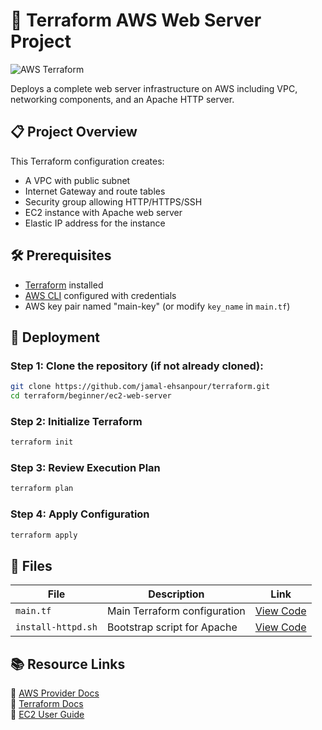 # 🚀 Terraform AWS Web Server Project

![AWS Terraform](https://img.shields.io/badge/AWS-Terraform-orange?logo=amazon-aws&logoColor=white)

Deploys a complete web server infrastructure on AWS including VPC, networking components, and an Apache HTTP server.

## 📋 Project Overview

This Terraform configuration creates:
- A VPC with public subnet
- Internet Gateway and route tables
- Security group allowing HTTP/HTTPS/SSH
- EC2 instance with Apache web server
- Elastic IP address for the instance

## 🛠️ Prerequisites

- [Terraform](https://developer.hashicorp.com/terraform/downloads) installed
- [AWS CLI](https://aws.amazon.com/cli/) configured with credentials
- AWS key pair named "main-key" (or modify `key_name` in `main.tf`)

## 🚀 Deployment

### Step 1: Clone the repository (if not already cloned):
   ```bash
   git clone https://github.com/jamal-ehsanpour/terraform.git
   cd terraform/beginner/ec2-web-server
   ```
### Step 2: Initialize Terraform
 ```bash
terraform init
 ```

### Step 3: Review Execution Plan
```bash
terraform plan
```

### Step 4: Apply Configuration
```bash
terraform apply
```

## 📂 Files

| File | Description | Link |
|------|-------------|------|
| `main.tf` | Main Terraform configuration | [View Code](main.tf) |
| `install-httpd.sh` | Bootstrap script for Apache | [View Code](install-httpd.sh) |


## 📚 Resource Links

🔹 [AWS Provider Docs](https://registry.terraform.io/providers/hashicorp/aws/latest/docs)  
🔹 [Terraform Docs](https://developer.hashicorp.com/terraform/docs)  
🔹 [EC2 User Guide](https://docs.aws.amazon.com/AWSEC2/latest/UserGuide/)
